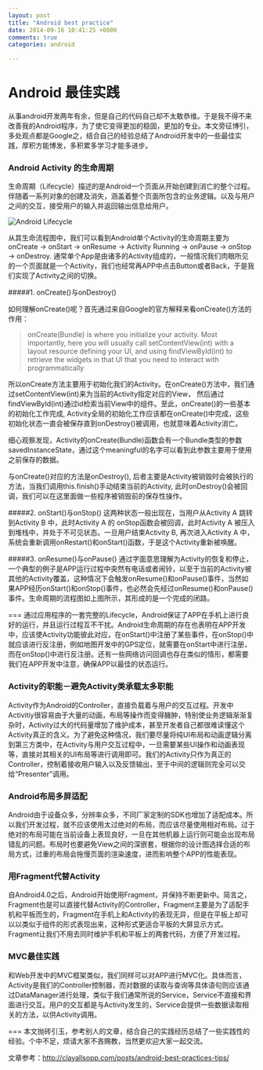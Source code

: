 ```yaml
---
layout: post
title: "Android best practice"
date: 2014-09-16 10:41:25 +0800
comments: true
categories: android

---
```

# Android 最佳实践
从事android开发两年有余，但是自己的代码自己却不太敢恭维。于是我不得不来改善我的Android程序，为了使它变得更加的稳固，更加的专业。本文旁征博引，多处观点都是Google之，结合自己的经验总结了Android开发中的一些最佳实践，厚积方能博发，多积累多学习才能多进步。

### Android Activity 的生命周期
生命周期（Lifecycle）描述的是Android一个页面从开始创建到消亡的整个过程。伴随着一系列对象的创建及消失，涵盖着整个页面所包含的业务逻辑。以及与用户之间的交互，接受用户的输入并返回输出信息给用户。

![Android Lifecycle](http://i.imgur.com/rPrTr.png)

从其生命流程图中，我们可以看到Android单个Activity的生命周期主要为 onCreate -> onStart -> onResume -> Activity Running -> onPause -> onStop -> onDestroy. 通常单个App是由诸多的Activity组成的，一般情况我们肉眼所见的一个页面就是一个Activity，我们也经常再APP中点击Button或者Back，于是我们实现了Activity之间的切换。

#####1. onCreate()与onDestroy()

如何理解onCreate()呢？首先通过来自Google的官方解释来看onCreate()方法的作用：
>onCreate(Bundle) is where you initialize your activity. Most importantly, here you will usually call setContentView(int) with a layout resource defining your UI, and using findViewById(int) to retrieve the widgets in that UI that you need to interact with programmatically

所以onCreate方法主要用于初始化我们的Activity。在onCreate()方法中，我们通过setContentView(int)来为当前的Activity指定对应的View， 然后通过findViewById(int)通过id检索当前View中的组件。至此，onCreate()的一些基本的初始化工作完成, Activity全局的初始化工作应该都在onCreate()中完成，这些初始化状态一直会被保存直到onDestroy()被调用，也就意味着Activity消亡。

细心观察发现，Activity的onCreate(Bundle)函数会有一个Bundle类型的参数savedInstanceState，通过这个meaningful的名字可以看到此参数主要用于使用之前保存的数据。

与onCreate()对应的方法是onDestroy(), 后者主要是Activity被销毁时会被执行的方法，当我们调用this.finish()手动结束当前的Activity, 此时onDestroy()会被回调，我们可以在这里面做一些程序被销毁前的保存性操作。

#####2. onStart()与onStop()
这两种状态一般出现在，当用户从Activity A 跳转到Activity B 中，此时Activity A 的 onStop函数会被回调，此时Activity A 被压入到堆栈中，并处于不可见状态。一旦用户结束Activity B, 再次进入Activity A 中，系统会重新调用onRestart()和onStart()函数，于是这个Activity重新被唤醒。

#####3. onResume()与onPause()
通过字面意思理解为Activity的恢复和停止，一个典型的例子是APP运行过程中突然有电话或者闹铃，以至于当前的Activity被其他的Activity覆盖，这种情况下会触发onResume()和onPause()事件，当然如果APP经历onStart()和onStop()事件，也必然会先经过onResume()和onPause()事件。生命周期的流程图如上图所示，其形成的是一个完成的闭路。

 ===
通过应用程序的一套完整的Lifecycle，Android保证了APP在手机上进行良好的运行，并且运行过程互不干扰。Android生命周期的存在也表明在APP开发中，应该使Activity功能彼此对应，在onStart()中注册了某些事件，在onStop()中就应该进行反注册，例如地图开发中的GPS定位，就需要在onStart中进行注册，而在onStop()中进行反注册。还有一些网络访问回调也存在类似的情形，都需要我们在APP开发中注意，确保APP以最佳的状态运行。


### Activity的职能－避免Activity类承载太多职能
Activity作为Android的Controller，直接负载着与用户的交互过程。开发中Activitiy很容易由于大量的动画，布局等操作而变得臃肿，特别使业务逻辑渐渐复杂时，Activity过大的代码量增加了维护成本，甚至开发者自己都很难读懂这个Activity真正的含义。为了避免这种情况，我们要尽量将纯UI布局和动画逻辑分离到第三方类中，在Activity与用户交互过程中，一旦需要某些UI操作和动画表现等，直接对其相关的UI布局等进行调用即可。我们的Activity只作为真正的Controller，控制着接收用户输入以及反馈输出，至于中间的逻辑则完全可以交给“Presenter”调用。

### Android布局多屏适配
Android由于设备众多，分辨率众多，不同厂家定制的SDK也增加了适配成本。所以我们开发过程，就不应该使用太过绝对的布局，而应该尽量使用相对布局。过于绝对的布局可能在当前设备上表现良好，一旦在其他机器上运行则可能会出现布局错乱的问题。布局时也要避免View之间的深嵌套，根据你的设计图选择合适的布局方式，过重的布局会拖慢页面的渲染速度，进而影响整个APP的性能表现。

### 用Fragment代替Activity
自Android4.0之后，Android开始使用Fragment，并保持不断更新中。简言之，Fragment也是可以直接代替Activity的Controller，Fragment主要是为了适配手机和平板而生的，Fragment在手机上和Activity的表现无异，但是在平板上却可以以类似于组件的形式表现出来，这种形式更适合平板的大屏显示方式。Fragment让我们不用去同时维护手机和平板上的两套代码，方便了开发过程。

### MVC最佳实践
和Web开发中的MVC框架类似，我们同样可以对APP进行MVC化。具体而言，Activity是我们的Controller控制器，而对数据的读取与查询等具体语句则应该通过DataManager进行处理，类似于我们通常所说的Service，Service不直接和界面进行交互。用户的交互都是与Activity发生的，Service会提供一些数据读取相关的方法，以供Activity调用。

===
本文抛砖引玉，参考别人的文章，结合自己的实践经历总结了一些实践性的经验。个中不足，烦请大家不吝赐教，当然更欢迎大家一起交流。

文章参考：http://clayallsopp.com/posts/android-best-practices-tips/